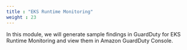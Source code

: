 ```yaml
---
title : "EKS Runtime Monitoring"
weight : 23
---
```


In this module, we will generate sample findings in GuardDuty for EKS Runtime Monitoring and view them in Amazon GuardDuty Console.

